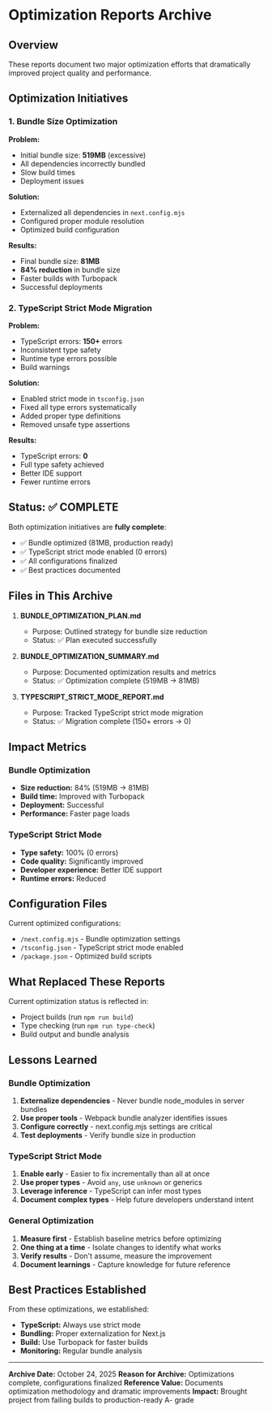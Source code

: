 # Optimization Reports Archive

## Overview

These reports document two major optimization efforts that dramatically improved project quality and performance.

## Optimization Initiatives

### 1. Bundle Size Optimization

**Problem:**
- Initial bundle size: **519MB** (excessive)
- All dependencies incorrectly bundled
- Slow build times
- Deployment issues

**Solution:**
- Externalized all dependencies in `next.config.mjs`
- Configured proper module resolution
- Optimized build configuration

**Results:**
- Final bundle size: **81MB**
- **84% reduction** in bundle size
- Faster builds with Turbopack
- Successful deployments

### 2. TypeScript Strict Mode Migration

**Problem:**
- TypeScript errors: **150+** errors
- Inconsistent type safety
- Runtime type errors possible
- Build warnings

**Solution:**
- Enabled strict mode in `tsconfig.json`
- Fixed all type errors systematically
- Added proper type definitions
- Removed unsafe type assertions

**Results:**
- TypeScript errors: **0**
- Full type safety achieved
- Better IDE support
- Fewer runtime errors

## Status: ✅ COMPLETE

Both optimization initiatives are **fully complete**:
- ✅ Bundle optimized (81MB, production ready)
- ✅ TypeScript strict mode enabled (0 errors)
- ✅ All configurations finalized
- ✅ Best practices documented

## Files in This Archive

1. **BUNDLE_OPTIMIZATION_PLAN.md**
   - Purpose: Outlined strategy for bundle size reduction
   - Status: ✅ Plan executed successfully

2. **BUNDLE_OPTIMIZATION_SUMMARY.md**
   - Purpose: Documented optimization results and metrics
   - Status: ✅ Optimization complete (519MB → 81MB)

3. **TYPESCRIPT_STRICT_MODE_REPORT.md**
   - Purpose: Tracked TypeScript strict mode migration
   - Status: ✅ Migration complete (150+ errors → 0)

## Impact Metrics

### Bundle Optimization
- **Size reduction:** 84% (519MB → 81MB)
- **Build time:** Improved with Turbopack
- **Deployment:** Successful
- **Performance:** Faster page loads

### TypeScript Strict Mode
- **Type safety:** 100% (0 errors)
- **Code quality:** Significantly improved
- **Developer experience:** Better IDE support
- **Runtime errors:** Reduced

## Configuration Files

Current optimized configurations:
- `/next.config.mjs` - Bundle optimization settings
- `/tsconfig.json` - TypeScript strict mode enabled
- `/package.json` - Optimized build scripts

## What Replaced These Reports

Current optimization status is reflected in:
- Project builds (run `npm run build`)
- Type checking (run `npm run type-check`)
- Build output and bundle analysis

## Lessons Learned

### Bundle Optimization
1. **Externalize dependencies** - Never bundle node_modules in server bundles
2. **Use proper tools** - Webpack bundle analyzer identifies issues
3. **Configure correctly** - next.config.mjs settings are critical
4. **Test deployments** - Verify bundle size in production

### TypeScript Strict Mode
1. **Enable early** - Easier to fix incrementally than all at once
2. **Use proper types** - Avoid `any`, use `unknown` or generics
3. **Leverage inference** - TypeScript can infer most types
4. **Document complex types** - Help future developers understand intent

### General Optimization
1. **Measure first** - Establish baseline metrics before optimizing
2. **One thing at a time** - Isolate changes to identify what works
3. **Verify results** - Don't assume, measure the improvement
4. **Document learnings** - Capture knowledge for future reference

## Best Practices Established

From these optimizations, we established:
- **TypeScript:** Always use strict mode
- **Bundling:** Proper externalization for Next.js
- **Build:** Use Turbopack for faster builds
- **Monitoring:** Regular bundle analysis

---

**Archive Date:** October 24, 2025
**Reason for Archive:** Optimizations complete, configurations finalized
**Reference Value:** Documents optimization methodology and dramatic improvements
**Impact:** Brought project from failing builds to production-ready A- grade

